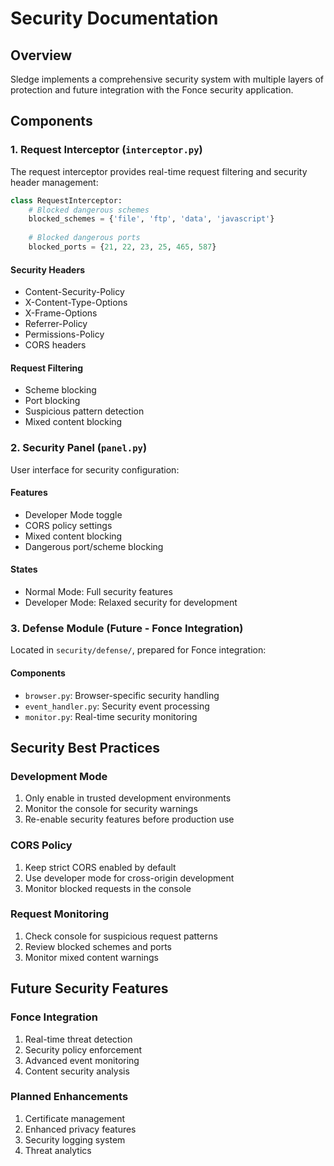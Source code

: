 # Security Documentation

## Overview

Sledge implements a comprehensive security system with multiple layers of protection and future integration with the Fonce security application.

## Components

### 1. Request Interceptor (`interceptor.py`)

The request interceptor provides real-time request filtering and security header management:

```python
class RequestInterceptor:
    # Blocked dangerous schemes
    blocked_schemes = {'file', 'ftp', 'data', 'javascript'}
    
    # Blocked dangerous ports
    blocked_ports = {21, 22, 23, 25, 465, 587}
```

#### Security Headers
- Content-Security-Policy
- X-Content-Type-Options
- X-Frame-Options
- Referrer-Policy
- Permissions-Policy
- CORS headers

#### Request Filtering
- Scheme blocking
- Port blocking
- Suspicious pattern detection
- Mixed content blocking

### 2. Security Panel (`panel.py`)

User interface for security configuration:

#### Features
- Developer Mode toggle
- CORS policy settings
- Mixed content blocking
- Dangerous port/scheme blocking

#### States
- Normal Mode: Full security features
- Developer Mode: Relaxed security for development

### 3. Defense Module (Future - Fonce Integration)

Located in `security/defense/`, prepared for Fonce integration:

#### Components
- `browser.py`: Browser-specific security handling
- `event_handler.py`: Security event processing
- `monitor.py`: Real-time security monitoring

## Security Best Practices

### Development Mode
1. Only enable in trusted development environments
2. Monitor the console for security warnings
3. Re-enable security features before production use

### CORS Policy
1. Keep strict CORS enabled by default
2. Use developer mode for cross-origin development
3. Monitor blocked requests in the console

### Request Monitoring
1. Check console for suspicious request patterns
2. Review blocked schemes and ports
3. Monitor mixed content warnings

## Future Security Features

### Fonce Integration
1. Real-time threat detection
2. Security policy enforcement
3. Advanced event monitoring
4. Content security analysis

### Planned Enhancements
1. Certificate management
2. Enhanced privacy features
3. Security logging system
4. Threat analytics 